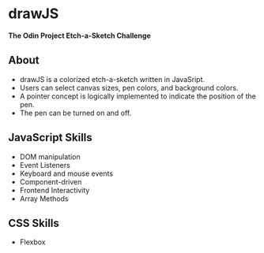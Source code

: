 # drawJS
**The Odin Project Etch-a-Sketch Challenge**


## About
- drawJS is a colorized etch-a-sketch written in JavaSript. 
- Users can select canvas sizes, pen colors, and background colors. 
- A pointer concept is logically implemented to indicate the position of the pen. 
- The pen can be turned on and off. 


## JavaScript Skills
- DOM manipulation
- Event Listeners
- Keyboard and mouse events
- Component-driven 
- Frontend Interactivity
- Array Methods

## CSS Skills
- Flexbox
  
